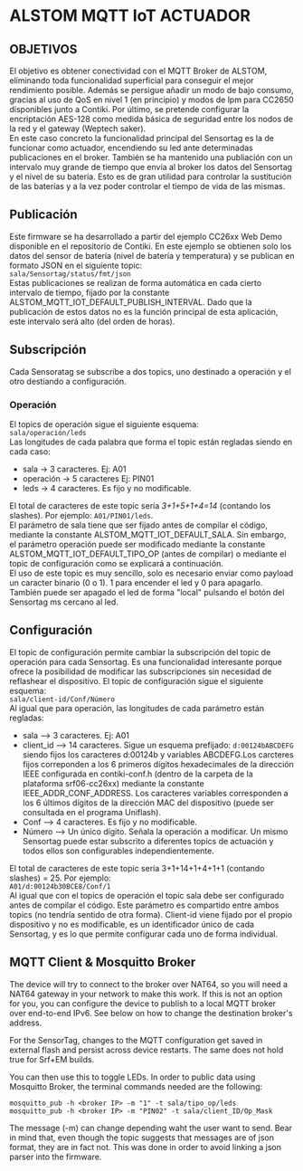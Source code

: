 ALSTOM MQTT IoT ACTUADOR
======================
OBJETIVOS
----------
El objetivo es obtener conectividad con el MQTT Broker de ALSTOM, eliminando  toda funcionalidad superficial para conseguir el mejor rendimiento posible.  Además se persigue añadir un modo de bajo consumo, gracias al uso de QoS en nivel 1 (en principio) y modos de lpm para CC2650 disponibles junto a Contiki. Por último, se pretende configurar la encriptación AES-128 como medida básica de seguridad entre los nodos de la red y el gateway (Weptech saker).  
En este caso concreto la funcionalidad principal del Sensortag es la de funcionar como actuador, encendiendo su led ante determinadas publicaciones en el broker. También se ha mantenido una publiación con un intervalo muy grande de tiempo que envía al broker los datos del Sensortag y el nivel de su batería. Esto es de gran utilidad para controlar la sustitución de las baterías y a la vez poder controlar el tiempo de vida de las mismas.

Publicación
-----------
Este firmware se ha desarrollado a partir del ejemplo CC26xx Web Demo disponible en el repositorio de Contiki. En este ejemplo se obtienen solo los datos del sensor de batería (nivel de batería y temperatura) y se publican en formato JSON en el siguiente topic:  
`sala/Sensortag/status/fmt/json`  
Estas publicaciones se realizan de forma automática en cada cierto intervalo de tiempo, fijado por la constante ALSTOM_MQTT_IOT_DEFAULT_PUBLISH_INTERVAL. Dado que la publicación de estos datos no es la función principal de esta aplicación, este intervalo será alto (del orden de horas).  
 
Subscripción  
-----------
 Cada Sensoratag se subscribe a dos topics, uno destinado a operación y el otro destiando a configuración.
 ### Operación  
 El topics de operación sigue el siguiente esquema:  
 `sala/operación/leds`  
 Las longitudes de cada palabra que forma el topic están regladas siendo en cada caso:  
   
 * sala -> 3 caracteres. Ej: A01  
 * operación -> 5 caracteres Ej: PIN01  
 * leds -> 4 caracteres. Es fijo y no modificable.  
   
El total de caracteres de este topic sería *3+1+5+1+4=14* (contando los slashes). Por ejemplo: `A01/PIN01/leds`.  
El parámetro de sala tiene que ser fijado antes de compilar el código, mediante la constante ALSTOM_MQTT_IOT_DEFAULT_SALA. Sin embargo, el parámetro operación puede ser modificado mediante la constante ALSTOM_MQTT_IOT_DEFAULT_TIPO_OP (antes de compilar) o mediante el topic de configuración como se explicará a continuación.  
El uso de este topic es muy sencillo, solo es necesario enviar como payload un caracter binario (0 o 1). 1 para encender el led y 0 para apagarlo. También puede ser apagado el led de forma "local" pulsando el botón del Sensortag ms cercano al led.

Configuración
-------------
El topic de configuración permite cambiar la subscripción del topic de operación para cada Sensortag. Es una funcionalidad interesante porque ofrece la posibilidad de modificar las subscripciones sin necesidad de reflashear el dispositivo. El topic de configuración sigue el siguiente esquema:  
`sala/client-id/Conf/Número`  
Al igual que para operación, las longitudes de cada parámetro están regladas:  

 * sala --> 3 caracteres. Ej: A01  
 * client_id --> 14 caracteres. Sigue un esquema prefijado: `d:00124bABCDEFG` siendo fijos los caracteres d:00124b y variables ABCDEFG.Los carcteres fijos correponden a los 6 primeros dígitos hexadecimales de la dirección IEEE configurada en contiki-conf.h (dentro de la carpeta de la plataforma  srf06-cc26xx) mediante la constante IEEE_ADDR_CONF_ADDRESS. Los caracteres variables corresponden a los 6 últimos dígitos de la dirección MAC del dispositivo (puede ser consultada en el programa Uniflash).  
* Conf --> 4 caracteres. Es fijo y no modificable.  
* Número --> Un único dígito. Señala la operación a modificar. Un mismo Sensortag puede estar subscrito a diferentes topics de actuación y todos ellos son configurables independientemente.  
  
El total de caracteres de este topic sería 3+1+14+1+4+1+1 (contando slashes) = 25. Por ejemplo:  
`A01/d:00124b30BCE8/Conf/1`  
Al igual que con el topics de operación el topic sala debe ser configurado antes de compilar el código. Este parámetro es compartido entre ambos topics (no tendría sentido de otra forma). Client-id viene fijado por el propio dispositivo y no es modificable, es un identificador único de cada Sensortag, y es lo que permite configurar cada uno de forma individual.

 

MQTT Client & Mosquitto Broker
------------------------------
The device will try to connect to the broker over NAT64, so you will
need a NAT64 gateway in your network to make this work. If this is not an option for you, you can
configure the device to publish to a local MQTT broker over end-to-end IPv6.
See below on how to change the destination broker's address.

For the SensorTag, changes to the MQTT configuration get saved in external
flash and persist across device restarts. The same does not hold true for
Srf+EM builds.

You can then use this to toggle LEDs. In order to public data using Mosquitto Broker, the terminal commands needed are the following:

`mosquitto_pub -h <broker IP> -m "1" -t sala/tipo_op/leds`  
`mosquitto_pub -h <broker IP> -m "PIN02" -t sala/client_ID/Op_Mask`

The message (-m) can change depending waht the user want to send.
Bear in mind that, even though the topic suggests that messages are of json
format, they are in fact not. This was done in order to avoid linking a json
parser into the firmware.
